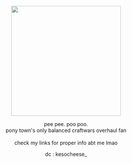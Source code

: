 <p align="center">
<img src="https://64.media.tumblr.com/196517f2e010d31d085b1a36cf08a9f2/acad2e206bfa0740-9e/s1280x1920/4a02ba464c36b313169787a4a47b6b291b73661d.pnj" width="300px"> 
</p>

<p align="center">
  pee pee. poo poo.
<br> pony town's only balanced craftwars overhaul fan
<br><br> check my links for proper info abt me lmao
</p>

<p align="center"> 
  dc : kesocheese_
</p>
